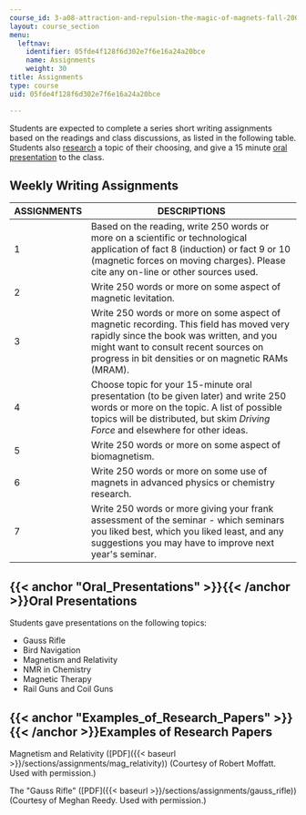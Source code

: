 ```yaml
---
course_id: 3-a08-attraction-and-repulsion-the-magic-of-magnets-fall-2005
layout: course_section
menu:
  leftnav:
    identifier: 05fde4f128f6d302e7f6e16a24a20bce
    name: Assignments
    weight: 30
title: Assignments
type: course
uid: 05fde4f128f6d302e7f6e16a24a20bce

---
```


Students are expected to complete a series short writing assignments based on the readings and class discussions, as listed in the following table. Students also [research](#Examples_of_Research_Papers) a topic of their choosing, and give a 15 minute [oral presentation](#Oral_Presentations) to the class.

Weekly Writing Assignments
--------------------------

| ASSIGNMENTS | DESCRIPTIONS |
| --- | --- |
| 1 | Based on the reading, write 250 words or more on a scientific or technological application of fact 8 (induction) or fact 9 or 10 (magnetic forces on moving charges). Please cite any on-line or other sources used. |
| 2 | Write 250 words or more on some aspect of magnetic levitation. |
| 3 | Write 250 words or more on some aspect of magnetic recording. This field has moved very rapidly since the book was written, and you might want to consult recent sources on progress in bit densities or on magnetic RAMs (MRAM). |
| 4 | Choose topic for your 15-minute oral presentation (to be given later) and write 250 words or more on the topic. A list of possible topics will be distributed, but skim _Driving Force_ and elsewhere for other ideas. |
| 5 | Write 250 words or more on some aspect of biomagnetism. |
| 6 | Write 250 words or more on some use of magnets in advanced physics or chemistry research. |
| 7 | Write 250 words or more giving your frank assessment of the seminar - which seminars you liked best, which you liked least, and any suggestions you may have to improve next year's seminar. 

{{< anchor "Oral_Presentations" >}}{{< /anchor >}}Oral Presentations
--------------------------------------------------------------------

Students gave presentations on the following topics:

*   Gauss Rifle
*   Bird Navigation
*   Magnetism and Relativity
*   NMR in Chemistry
*   Magnetic Therapy
*   Rail Guns and Coil Guns

{{< anchor "Examples_of_Research_Papers" >}}{{< /anchor >}}Examples of Research Papers
--------------------------------------------------------------------------------------

Magnetism and Relativity ([PDF]({{< baseurl >}}/sections/assignments/mag_relativity)) (Courtesy of Robert Moffatt. Used with permission.)

The "Gauss Rifle" ([PDF]({{< baseurl >}}/sections/assignments/gauss_rifle)) (Courtesy of Meghan Reedy. Used with permission.)